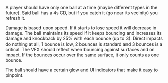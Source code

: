 A player should have only one ball at a time (maybe different types in the future). Said ball has a 4s CD, but if you catch it (go near its vecinity) you refresh it.

Damage is based upon speed. If it starts to lose speed it will decrease in damage. The ball maintains its speed if it keeps bouncing and increases its damage and knockback by 25% with each bounce (up to 3). Direct impacts do nothing at all, 1 bounce is low, 2 bounces is standard and 3 bounces is a critical. The VFX should reflect when bouncing against surfaces and on impact. If the bounces occur over the same surface, it only counts as one bounce.

The ball should have a certain glow and UI indicators that make it easy to pinpoint.
